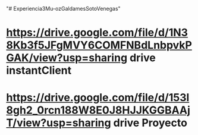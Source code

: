 "# Experiencia3Mu-ozGaldamesSotoVenegas" 
# https://drive.google.com/file/d/1N38Kb3f5JFgMVY6COMFNBdLnbpvkPGAK/view?usp=sharing drive instantClient
# https://drive.google.com/file/d/153l8gh2_0rcn188W8E0J8HJJKGGBAAjT/view?usp=sharing drive Proyecto
